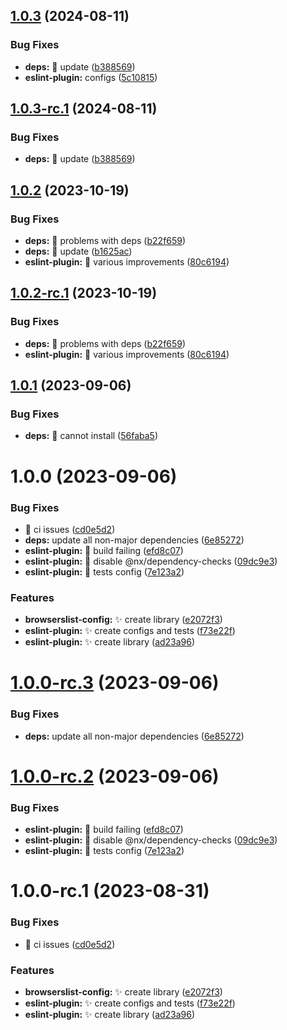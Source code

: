 ## [1.0.3](https://github.com/akhenda/hendacorp/compare/eslint-plugin-v1.0.2...eslint-plugin-v1.0.3) (2024-08-11)

### Bug Fixes

- **deps:** :bug: update ([b388569](https://github.com/akhenda/hendacorp/commit/b388569623327a82071a7d3ddf06702319b9c1f6))
- **eslint-plugin:** configs ([5c10815](https://github.com/akhenda/hendacorp/commit/5c10815118f3e812d4fc03dfea3d42c504edcbdb))

## [1.0.3-rc.1](https://github.com/akhenda/hendacorp/compare/eslint-plugin-v1.0.2...eslint-plugin-v1.0.3-rc.1) (2024-08-11)

### Bug Fixes

- **deps:** :bug: update ([b388569](https://github.com/akhenda/hendacorp/commit/b388569623327a82071a7d3ddf06702319b9c1f6))

## [1.0.2](https://github.com/akhenda/hendacorp/compare/eslint-plugin-v1.0.1...eslint-plugin-v1.0.2) (2023-10-19)

### Bug Fixes

- **deps:** :bug: problems with deps ([b22f659](https://github.com/akhenda/hendacorp/commit/b22f6598a88fc85f55e04d68c66c081417cc3d6c))
- **deps:** :bug: update ([b1625ac](https://github.com/akhenda/hendacorp/commit/b1625ac8673cd2a5f4041ebf7f790adf61efdcec))
- **eslint-plugin:** :bug: various improvements ([80c6194](https://github.com/akhenda/hendacorp/commit/80c61941bf5c8cbec494c7deaecfc1fff4934dfe))

## [1.0.2-rc.1](https://github.com/akhenda/hendacorp/compare/eslint-plugin-v1.0.1...eslint-plugin-v1.0.2-rc.1) (2023-10-19)

### Bug Fixes

- **deps:** :bug: problems with deps ([b22f659](https://github.com/akhenda/hendacorp/commit/b22f6598a88fc85f55e04d68c66c081417cc3d6c))
- **eslint-plugin:** :bug: various improvements ([80c6194](https://github.com/akhenda/hendacorp/commit/80c61941bf5c8cbec494c7deaecfc1fff4934dfe))

## [1.0.1](https://github.com/akhenda/hendacorp/compare/eslint-plugin-v1.0.0...eslint-plugin-v1.0.1) (2023-09-06)

### Bug Fixes

- **deps:** :bug: cannot install ([56faba5](https://github.com/akhenda/hendacorp/commit/56faba59104eae859b919f4e73235d91a0580d48))

# 1.0.0 (2023-09-06)

### Bug Fixes

- :bug: ci issues ([cd0e5d2](https://github.com/akhenda/hendacorp/commit/cd0e5d232a2153b418e3e5238fdf858451eca393))
- **deps:** update all non-major dependencies ([6e85272](https://github.com/akhenda/hendacorp/commit/6e852728c0739bb42bc775458c0a44ececc4e8da))
- **eslint-plugin:** :bug: build failing ([efd8c07](https://github.com/akhenda/hendacorp/commit/efd8c07ac7b3f49859665e7af4bb8e5d8aa46f82))
- **eslint-plugin:** :bug: disable @nx/dependency-checks ([09dc9e3](https://github.com/akhenda/hendacorp/commit/09dc9e3a0937ac3f17ad39e373bf81cbaff5679a))
- **eslint-plugin:** :bug: tests config ([7e123a2](https://github.com/akhenda/hendacorp/commit/7e123a2cc4db474dc6d9091132b322a7462a81d7))

### Features

- **browserslist-config:** :sparkles: create library ([e2072f3](https://github.com/akhenda/hendacorp/commit/e2072f3656fea36248f8a794e618d095ca5e3629))
- **eslint-plugin:** :sparkles: create configs and tests ([f73e22f](https://github.com/akhenda/hendacorp/commit/f73e22f2fa2215a2a9e755ef3424883e7e208e23))
- **eslint-plugin:** :sparkles: create library ([ad23a96](https://github.com/akhenda/hendacorp/commit/ad23a967b42939fe0f1be52dd5753b5044d88227))

# [1.0.0-rc.3](https://github.com/akhenda/hendacorp/compare/eslint-plugin-v1.0.0-rc.2...eslint-plugin-v1.0.0-rc.3) (2023-09-06)

### Bug Fixes

- **deps:** update all non-major dependencies ([6e85272](https://github.com/akhenda/hendacorp/commit/6e852728c0739bb42bc775458c0a44ececc4e8da))

# [1.0.0-rc.2](https://github.com/akhenda/hendacorp/compare/eslint-plugin-v1.0.0-rc.1...eslint-plugin-v1.0.0-rc.2) (2023-09-06)

### Bug Fixes

- **eslint-plugin:** :bug: build failing ([efd8c07](https://github.com/akhenda/hendacorp/commit/efd8c07ac7b3f49859665e7af4bb8e5d8aa46f82))
- **eslint-plugin:** :bug: disable @nx/dependency-checks ([09dc9e3](https://github.com/akhenda/hendacorp/commit/09dc9e3a0937ac3f17ad39e373bf81cbaff5679a))
- **eslint-plugin:** :bug: tests config ([7e123a2](https://github.com/akhenda/hendacorp/commit/7e123a2cc4db474dc6d9091132b322a7462a81d7))

# 1.0.0-rc.1 (2023-08-31)

### Bug Fixes

- :bug: ci issues ([cd0e5d2](https://github.com/akhenda/hendacorp/commit/cd0e5d232a2153b418e3e5238fdf858451eca393))

### Features

- **browserslist-config:** :sparkles: create library ([e2072f3](https://github.com/akhenda/hendacorp/commit/e2072f3656fea36248f8a794e618d095ca5e3629))
- **eslint-plugin:** :sparkles: create configs and tests ([f73e22f](https://github.com/akhenda/hendacorp/commit/f73e22f2fa2215a2a9e755ef3424883e7e208e23))
- **eslint-plugin:** :sparkles: create library ([ad23a96](https://github.com/akhenda/hendacorp/commit/ad23a967b42939fe0f1be52dd5753b5044d88227))
